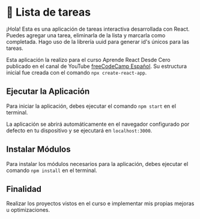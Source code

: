 # 📌 Lista de tareas

¡Hola! Esta es una aplicación de tareas interactiva desarrollada con React. Puedes agregar una tarea, eliminarla de la lista y marcarla como completada.
Hago uso de la librería uuid para generar id's únicos para las tareas.

Esta aplicación la realizo para el curso Aprende React Desde Cero publicado en el canal de YouTube [freeCodeCamp Español](https://www.youtube.com/freecodecampespanol). Su estructura inicial fue creada con el comando `npx create-react-app`.

## Ejecutar la Aplicación
Para iniciar la aplicación, debes ejecutar el comando `npm start` en el terminal. 

La aplicación se abrirá automáticamente en el navegador configurado por defecto en tu dispositivo y se ejecutará en `localhost:3000`.

## Instalar Módulos
Para instalar los módulos necesarios para la aplicación, debes ejecutar el comando `npm install` en el terminal.

## Finalidad
Realizar los proyectos vistos en el curso e implementar mis propias mejoras u optimizaciones.
